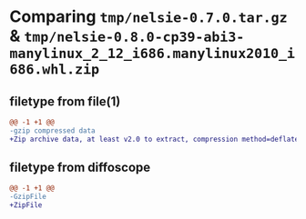 # Comparing `tmp/nelsie-0.7.0.tar.gz` & `tmp/nelsie-0.8.0-cp39-abi3-manylinux_2_12_i686.manylinux2010_i686.whl.zip`

## filetype from file(1)

```diff
@@ -1 +1 @@
-gzip compressed data
+Zip archive data, at least v2.0 to extract, compression method=deflate
```

## filetype from diffoscope

```diff
@@ -1 +1 @@
-GzipFile
+ZipFile
```


